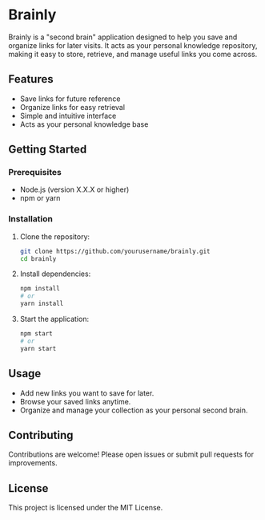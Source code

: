 # Brainly

Brainly is a "second brain" application designed to help you save and organize links for later visits. It acts as your personal knowledge repository, making it easy to store, retrieve, and manage useful links you come across.

## Features

- Save links for future reference
- Organize links for easy retrieval
- Simple and intuitive interface
- Acts as your personal knowledge base

## Getting Started

### Prerequisites

- Node.js (version X.X.X or higher)
- npm or yarn

### Installation

1. Clone the repository:
   ```bash
   git clone https://github.com/yourusername/brainly.git
   cd brainly
   ```

2. Install dependencies:
   ```bash
   npm install
   # or
   yarn install
   ```

3. Start the application:
   ```bash
   npm start
   # or
   yarn start
   ```

## Usage

- Add new links you want to save for later.
- Browse your saved links anytime.
- Organize and manage your collection as your personal second brain.

## Contributing

Contributions are welcome! Please open issues or submit pull requests for improvements.

## License

This project is licensed under the MIT License.
